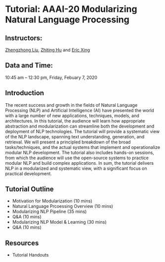 Tutorial: AAAI-20 Modularizing Natural Language Processing
===

## Instructors:
[Zhengzhong Liu](https://hunterhector.github.io/), [Zhiting Hu](http://www.cs.cmu.edu/~zhitingh) and [Eric Xing](http://www.cs.cmu.edu/~epxing/)

## Data and Time:
10:45 am – 12:30 pm, Friday, Febuary 7, 2020

## Introduction
The recent success and growth in the fields of Natural Language Processing (NLP) and Artificial Intelligence (AI) have presented the world with a large number of new applications, techniques, models, and architectures. In this tutorial, the audience will learn how appropriate abstraction and modularization can streamline both the development and deployment of NLP technologies. The tutorial will provide a systematic view of the NLP landscape, spanning text understanding, generation, and retrieval. We will present a principled breakdown of the broad tasks/techniques, and the actual systems that implement and operationalize modular NLP development. The tutorial also includes hands-on sessions, from which the audience will use the open-source systems to practice modular NLP and build complex applications. In sum, the tutorial delivers NLP in a modularized and systematic view, with a significant focus on practical development.

## Tutorial Outline
* Motivation for Modularization (10 mins)
* Natural Language Prcoessing Overview (10 mins)
* Modularizing NLP Pipeline (35 mins)
* Q&A (10 mins)
* Modularizing NLP Model & Learning (30 mins)
* Q&A (10 mins)

## Resources
* Tutorial Handouts




